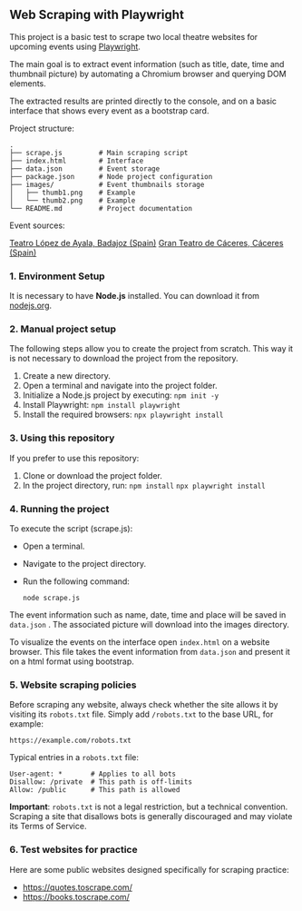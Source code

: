 
## Web Scraping with Playwright

This project is a basic test to scrape two local theatre websites for upcoming events using [Playwright](https://playwright.dev/).

The main goal is to extract event information (such as title, date, time and thumbnail picture) by automating a Chromium browser and querying DOM elements.

The extracted results are printed directly to the console, and on a basic interface that shows every event as a bootstrap card.

Project structure:

    .
    ├── scrape.js         # Main scraping script
    ├── index.html        # Interface
    ├── data.json         # Event storage
    ├── package.json      # Node project configuration
    ├── images/           # Event thumbnails storage
    │   ├── thumb1.png    # Example
    │   └── thumb2.png    # Example
    └── README.md         # Project documentation


Event sources:

[Teatro López de Ayala, Badajoz (Spain)](https://www.teatrolopezdeayala.es/shows/list)
[Gran Teatro de Cáceres, Cáceres (Spain)](https://www.granteatrocc.com/programacion.php)

### 1. Environment Setup

It is necessary to have **Node.js** installed. You can download it from [nodejs.org](https://nodejs.org/).

### 2. Manual project setup

The following steps allow you to create the project from scratch. This way it is not necessary to download the project from the repository.

1. Create a new directory.
2. Open a terminal and navigate into the project folder.
3. Initialize a Node.js project by executing:
    ```npm init -y```
4. Install Playwright:
    ```npm install playwright```
5. Install the required browsers:
    ```npx playwright install```

### 3. Using this repository

If you prefer to use this repository:

1. Clone or download the project folder.
2. In the project directory, run:
    ```npm install```
    ```npx playwright install```


### 4. Running the project

To execute the script (scrape.js):

- Open a terminal.
- Navigate to the project directory.
- Run the following command:

    ```node scrape.js```
    
The event information such as name, date, time and place will be saved in ```data.json``` . The associated picture will download into the images directory. 

To visualize the events on the interface open ```index.html``` on a website browser. This file takes the event information from ```data.json``` and present it on a html format using bootstrap.



### 5. Website scraping policies

Before scraping any website, always check whether the site allows it by visiting its ``robots.txt`` file. Simply add ``/robots.txt`` to the base URL, for example:

    https://example.com/robots.txt
    
Typical entries in a ``robots.txt`` file:

    User-agent: *       # Applies to all bots
    Disallow: /private  # This path is off-limits
    Allow: /public      # This path is allowed

**Important**: ```robots.txt``` is not a legal restriction, but a technical convention. Scraping a site that disallows bots is generally discouraged and may violate its Terms of Service.


### 6. Test websites for practice

Here are some public websites designed specifically for scraping practice:

- https://quotes.toscrape.com/
- https://books.toscrape.com/

